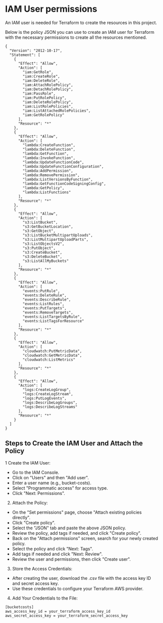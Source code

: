 # IAM User permissions

An IAM user is needed for Terraform to create the resources in this project.

Below is the policy JSON you can use to create an IAM user for Terraform with the necessary permissions to create all the resources mentioned.

```
{
  "Version": "2012-10-17",
  "Statement": [
    {
      "Effect": "Allow",
      "Action": [
        "iam:GetRole",
        "iam:CreateRole",
        "iam:DeleteRole",
        "iam:AttachRolePolicy",
        "iam:DetachRolePolicy",
        "iam:PassRole",
        "iam:PutRolePolicy",
        "iam:DeleteRolePolicy",
        "iam:ListRolePolicies",
        "iam:ListAttachedRolePolicies",
        "iam:GetRolePolicy"
      ],
      "Resource": "*"
    },
    {
      "Effect": "Allow",
      "Action": [
        "lambda:CreateFunction",
        "lambda:DeleteFunction",
        "lambda:GetFunction",
        "lambda:InvokeFunction",
        "lambda:UpdateFunctionCode",
        "lambda:UpdateFunctionConfiguration",
        "lambda:AddPermission",
        "lambda:RemovePermission",
        "lambda:ListVersionsByFunction",
        "lambda:GetFunctionCodeSigningConfig",
        "lambda:GetPolicy",
        "lambda:ListFunctions"
      ],
      "Resource": "*"
    },
    {
      "Effect": "Allow",
      "Action": [
        "s3:ListBucket",
        "s3:GetBucketLocation",
        "s3:GetObject",
        "s3:ListBucketMultipartUploads",
        "s3:ListMultipartUploadParts",
        "s3:ListObjectsV2",
        "s3:PutObject",
        "s3:CreateBucket",
        "s3:DeleteBucket",
        "s3:ListAllMyBuckets"
      ],
      "Resource": "*"
    },
    {
      "Effect": "Allow",
      "Action": [
        "events:PutRule",
        "events:DeleteRule",
        "events:DescribeRule",
        "events:ListRules",
        "events:PutTargets",
        "events:RemoveTargets",
        "events:ListTargetsByRule",
        "events:ListTagsForResource"
      ],
      "Resource": "*"
    },
    {
      "Effect": "Allow",
      "Action": [
        "cloudwatch:PutMetricData",
        "cloudwatch:GetMetricData",
        "cloudwatch:ListMetrics"
      ],
      "Resource": "*"
    },
    {
      "Effect": "Allow",
      "Action": [
        "logs:CreateLogGroup",
        "logs:CreateLogStream",
        "logs:PutLogEvents",
        "logs:DescribeLogGroups",
        "logs:DescribeLogStreams"
      ],
      "Resource": "*"
    }
  ]
}
```

## Steps to Create the IAM User and Attach the Policy

1 Create the IAM User:

* Go to the IAM Console.
* Click on "Users" and then "Add user".
* Enter a user name (e.g., bucket-costs).
* Select "Programmatic access" for access type.
* Click "Next: Permissions".

2. Attach the Policy:

* On the "Set permissions" page, choose "Attach existing policies directly".
* Click "Create policy".
* Select the "JSON" tab and paste the above JSON policy.
* Review the policy, add tags if needed, and click "Create policy".
* Back on the "Attach permissions" screen, search for your newly created policy.
* Select the policy and click "Next: Tags".
* Add tags if needed and click "Next: Review".
* Review the user and permissions, then click "Create user".

3. Store the Access Credentials:

* After creating the user, download the .csv file with the access key ID and secret access key.
* Use these credentials to configure your Terraform AWS provider.

4. Add Your Credentials to the File:

```
[bucketcosts]
aws_access_key_id = your_terraform_access_key_id
aws_secret_access_key = your_terraform_secret_access_key
```

